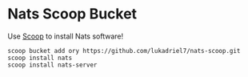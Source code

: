 # Nats Scoop Bucket

Use [Scoop](https://scoop.sh) to install Nats software!

```
scoop bucket add ory https://github.com/lukadriel7/nats-scoop.git
scoop install nats
scoop install nats-server
```
